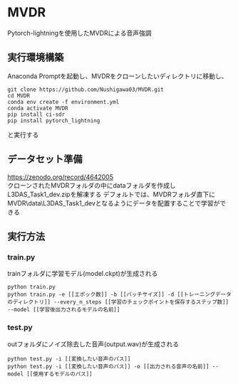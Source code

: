 # MVDR
Pytorch-lightningを使用したMVDRによる音声強調

## 実行環境構築
Anaconda Promptを起動し、MVDRをクローンしたいディレクトリに移動し、  

    git clone https://github.com/Nushigawa03/MVDR.git
    cd MVDR
    conda env create -f environment.yml
    conda activate MVDR
    pip install ci-sdr
    pip install pytorch_lightning
と実行する

## データセット準備
https://zenodo.org/record/4642005  
クローンされたMVDRフォルダの中にdataフォルダを作成しL3DAS_Task1_dev.zipを解凍する
デフォルトでは、MVDRフォルダ直下にMVDR\data\L3DAS_Task1_devとなるようにデータを配置することで学習ができる

## 実行方法
### train.py
trainフォルダに学習モデル(model.ckpt)が生成される

    python train.py
    python train.py -e [[エポック数]] -b [[バッチサイズ]] -d [[トレーニングデータのディレクトリ]] --every_n_steps [[学習のチェックポイントを保存するステップ数]] --model [[学習後出力されるモデルの名前]]
### test.py
outフォルダにノイズ除去した音声(output.wav)が生成される

    python test.py -i [[変換したい音声のパス]]
    python test.py -i [[変換したい音声のパス]] -o [[出力される音声の名前]] --model [[使用するモデルのパス]]
